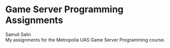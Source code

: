 # Game Server Programming Assignments
Samuli Salin<br/>
My assignments for the Metropolia UAS Game Server Programming course.
